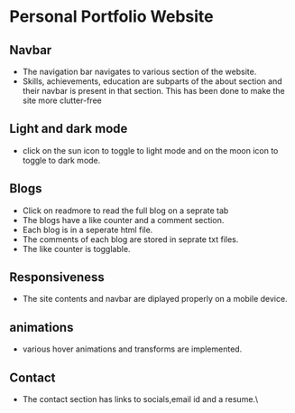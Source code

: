 # Personal Portfolio Website

## Navbar
- The navigation bar navigates to various section of the website.
- Skills, achievements, education are subparts of the about section and their navbar is present in that section. This has been done to make the site more clutter-free

## Light and dark mode
- click on the sun icon to toggle to light mode and on the moon icon to toggle to dark mode.

## Blogs
- Click on readmore to read the full blog on a seprate tab
- The blogs have a like counter and a comment section.
- Each blog is in a seperate html file.
- The comments of each blog are stored in seprate txt files.
- The like counter is togglable.

## Responsiveness
- The site contents and navbar are diplayed properly on a mobile device.

## animations
- various hover animations and transforms are implemented.

## Contact
- The contact section has links to socials,email id and a resume.\

